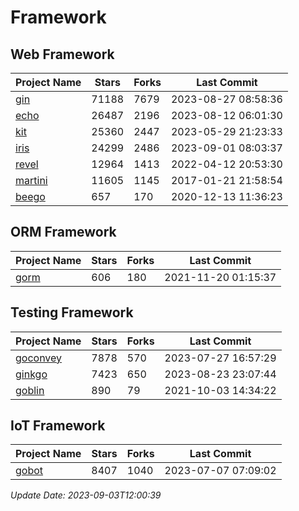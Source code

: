 # Framework

## Web Framework
| Project Name | Stars | Forks | Last Commit |
| ------------ | ----- | ----- | ----------- |
| [gin](https://github.com/gin-gonic/gin) | 71188 | 7679 | 2023-08-27 08:58:36 |
| [echo](https://github.com/labstack/echo) | 26487 | 2196 | 2023-08-12 06:01:30 |
| [kit](https://github.com/go-kit/kit) | 25360 | 2447 | 2023-05-29 21:23:33 |
| [iris](https://github.com/kataras/iris) | 24299 | 2486 | 2023-09-01 08:03:37 |
| [revel](https://github.com/revel/revel) | 12964 | 1413 | 2022-04-12 20:53:30 |
| [martini](https://github.com/go-martini/martini) | 11605 | 1145 | 2017-01-21 21:58:54 |
| [beego](https://github.com/astaxie/beego) | 657 | 170 | 2020-12-13 11:36:23 |

## ORM Framework
| Project Name | Stars | Forks | Last Commit |
| ------------ | ----- | ----- | ----------- |
| [gorm](https://github.com/jinzhu/gorm) | 606 | 180 | 2021-11-20 01:15:37 |

## Testing Framework
| Project Name | Stars | Forks | Last Commit |
| ------------ | ----- | ----- | ----------- |
| [goconvey](https://github.com/smartystreets/goconvey) | 7878 | 570 | 2023-07-27 16:57:29 |
| [ginkgo](https://github.com/onsi/ginkgo) | 7423 | 650 | 2023-08-23 23:07:44 |
| [goblin](https://github.com/franela/goblin) | 890 | 79 | 2021-10-03 14:34:22 |

## IoT Framework
| Project Name | Stars | Forks | Last Commit |
| ------------ | ----- | ----- | ----------- |
| [gobot](https://github.com/hybridgroup/gobot) | 8407 | 1040 | 2023-07-07 07:09:02 |

*Update Date: 2023-09-03T12:00:39*